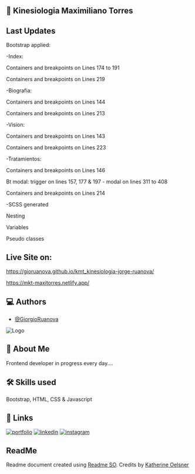 ## :page_with_curl: Kinesiologia Maximiliano Torres

## Last Updates

Bootstrap applied:

-Index:

Containers and breakpoints on Lines 174 to 191

Containers and breakpoints on Lines 219

-Biografia:

Containers and breakpoints on Lines 144

Containers and breakpoints on Lines 213

-Vision:

Containers and breakpoints on Lines 143

Containers and breakpoints on Lines 223

-Tratamientos:

Containers and breakpoints on Lines 146

Bt modal: trigger on lines 157, 177 & 197 - modal on lines 311 to 408

Containers and breakpoints on Lines 214

-SCSS generated

Nesting

Variables

Pseudo classes

## Live Site on:

https://gioruanova.github.io/kmt_kinesiologia-jorge-ruanova/

https://mkt-maxitorres.netlify.app/


## :computer: Authors

- [@GiorgioRuanova](https://www.giorgioruanova.com/)

![Logo](https://www.giorgioruanova.com/meta.png)

## 🚀 About Me

Frontend developer in progress every day....

## 🛠 Skills used

Bootstrap, HTML, CSS & Javascript

## 🔗 Links

[![portfolio](https://img.shields.io/badge/my_portfolio-000?style=for-the-badge&logo=ko-fi&logoColor=white)](https://www.giorgioruanova.com/)
[![linkedin](https://img.shields.io/badge/linkedin-0A66C2?style=for-the-badge&logo=linkedin&logoColor=white)](https://www.linkedin.com/in/ruanovajorge/)
[![instagram](https://img.shields.io/badge/instagram-ff9400?style=for-the-badge&logo=instagram&logoColor=white)](https://www.instagram.com/gioruanova.dev/)

## ReadMe

Readme document created using [Readme SO](https://readme.so/es). Credits by [Katherine Oelsner](https://github.com/octokatherine)
